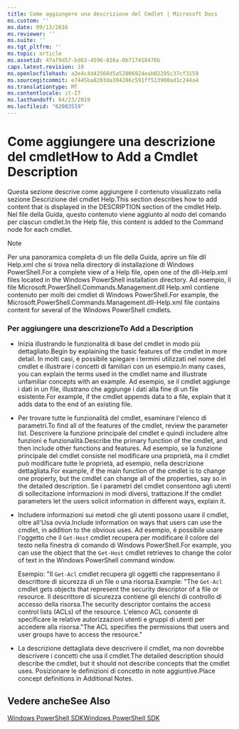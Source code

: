 ```yaml
---
title: Come aggiungere una descrizione del Cmdlet | Microsoft Docs
ms.custom: ''
ms.date: 09/13/2016
ms.reviewer: ''
ms.suite: ''
ms.tgt_pltfrm: ''
ms.topic: article
ms.assetid: 47af9d57-bd63-4596-816a-0b717418476b
caps.latest.revision: 10
ms.openlocfilehash: a2e4c4d42566d5a52006924eab02295c37cf3159
ms.sourcegitcommit: e7445ba8203da304286c591ff513900ad1c244a4
ms.translationtype: MT
ms.contentlocale: it-IT
ms.lasthandoff: 04/23/2019
ms.locfileid: "62083519"
---
```

# <a name="how-to-add-a-cmdlet-description"></a><span data-ttu-id="a8462-102">Come aggiungere una descrizione del cmdlet</span><span class="sxs-lookup"><span data-stu-id="a8462-102">How to Add a Cmdlet Description</span></span>

<span data-ttu-id="a8462-103">Questa sezione descrive come aggiungere il contenuto visualizzato nella sezione Descrizione del cmdlet Help.</span><span class="sxs-lookup"><span data-stu-id="a8462-103">This section describes how to add content that is displayed in the DESCRIPTION section of the cmdlet Help.</span></span> <span data-ttu-id="a8462-104">Nel file della Guida, questo contenuto viene aggiunto al nodo del comando per ciascun cmdlet.</span><span class="sxs-lookup"><span data-stu-id="a8462-104">In the Help file, this content is added to the Command node for each cmdlet.</span></span>

> [!NOTE]
> <span data-ttu-id="a8462-105">Per una panoramica completa di un file della Guida, aprire un file dll Help.xml che si trova nella directory di installazione di Windows PowerShell.</span><span class="sxs-lookup"><span data-stu-id="a8462-105">For a complete view of a Help file, open one of the dll-Help.xml files located in the Windows PowerShell installation directory.</span></span> <span data-ttu-id="a8462-106">Ad esempio, il file Microsoft.PowerShell.Commands.Management.dll Help.xml contiene contenuto per molti dei cmdlet di Windows PowerShell.</span><span class="sxs-lookup"><span data-stu-id="a8462-106">For example, the Microsoft.PowerShell.Commands.Management.dll-Help.xml file contains content for several of the Windows PowerShell cmdlets.</span></span>

### <a name="to-add-a-description"></a><span data-ttu-id="a8462-107">Per aggiungere una descrizione</span><span class="sxs-lookup"><span data-stu-id="a8462-107">To Add a Description</span></span>

- <span data-ttu-id="a8462-108">Inizia illustrando le funzionalità di base del cmdlet in modo più dettagliato.</span><span class="sxs-lookup"><span data-stu-id="a8462-108">Begin by explaining the basic features of the cmdlet in more detail.</span></span> <span data-ttu-id="a8462-109">In molti casi, è possibile spiegare i termini utilizzati nel nome del cmdlet e illustrare i concetti di familiari con un esempio.</span><span class="sxs-lookup"><span data-stu-id="a8462-109">In many cases, you can explain the terms used in the cmdlet name and illustrate unfamiliar concepts with an example.</span></span> <span data-ttu-id="a8462-110">Ad esempio, se il cmdlet aggiunge i dati in un file, illustrano che aggiunge i dati alla fine di un file esistente.</span><span class="sxs-lookup"><span data-stu-id="a8462-110">For example, if the cmdlet appends data to a file, explain that it adds data to the end of an existing file.</span></span>

- <span data-ttu-id="a8462-111">Per trovare tutte le funzionalità del cmdlet, esaminare l'elenco di parametri.</span><span class="sxs-lookup"><span data-stu-id="a8462-111">To find all of the features of the cmdlet, review the parameter list.</span></span> <span data-ttu-id="a8462-112">Descrivere la funzione principale del cmdlet e quindi includere altre funzioni e funzionalità.</span><span class="sxs-lookup"><span data-stu-id="a8462-112">Describe the primary function of the cmdlet, and then include other functions and features.</span></span> <span data-ttu-id="a8462-113">Ad esempio, se la funzione principale del cmdlet consiste nel modificare una proprietà, ma il cmdlet può modificare tutte le proprietà, ad esempio, nella descrizione dettagliata.</span><span class="sxs-lookup"><span data-stu-id="a8462-113">For example, if the main function of the cmdlet is to change one property, but the cmdlet can change all of the properties, say so in the detailed description.</span></span> <span data-ttu-id="a8462-114">Se i parametri del cmdlet consentono agli utenti di sollecitazione informazioni in modi diversi, trattazione.</span><span class="sxs-lookup"><span data-stu-id="a8462-114">If the cmdlet parameters let the users solicit information in different ways, explain it.</span></span>

- <span data-ttu-id="a8462-115">Includere informazioni sui metodi che gli utenti possono usare il cmdlet, oltre all'Usa ovvia.</span><span class="sxs-lookup"><span data-stu-id="a8462-115">Include information on ways that users can use the cmdlet, in addition to the obvious uses.</span></span> <span data-ttu-id="a8462-116">Ad esempio, è possibile usare l'oggetto che il `Get-Host` cmdlet recupera per modificare il colore del testo nella finestra di comando di Windows PowerShell.</span><span class="sxs-lookup"><span data-stu-id="a8462-116">For example, you can use the object that the `Get-Host` cmdlet retrieves to change the color of text in the Windows PowerShell command window.</span></span>

  <span data-ttu-id="a8462-117">Esempio:  "Il `Get-Acl` cmdlet recupera gli oggetti che rappresentano il descrittore di sicurezza di un file o una risorsa.</span><span class="sxs-lookup"><span data-stu-id="a8462-117">Example:  "The `Get-Acl` cmdlet gets objects that represent the security descriptor of a file or resource.</span></span> <span data-ttu-id="a8462-118">Il descrittore di sicurezza contiene gli elenchi di controllo di accesso della risorsa.</span><span class="sxs-lookup"><span data-stu-id="a8462-118">The security descriptor contains the access control lists (ACLs) of the resource.</span></span> <span data-ttu-id="a8462-119">L'elenco ACL consente di specificare le relative autorizzazioni utenti e gruppi di utenti per accedere alla risorsa."</span><span class="sxs-lookup"><span data-stu-id="a8462-119">The ACL specifies the permissions that users and user groups have to access the resource."</span></span>

- <span data-ttu-id="a8462-120">La descrizione dettagliata deve descrivere il cmdlet, ma non dovrebbe descrivere i concetti che usa il cmdlet.</span><span class="sxs-lookup"><span data-stu-id="a8462-120">The detailed description should describe the cmdlet, but it should not describe concepts that the cmdlet uses.</span></span> <span data-ttu-id="a8462-121">Posizionare le definizioni di concetto in note aggiuntive.</span><span class="sxs-lookup"><span data-stu-id="a8462-121">Place concept definitions in Additional Notes.</span></span>

## <a name="see-also"></a><span data-ttu-id="a8462-122">Vedere anche</span><span class="sxs-lookup"><span data-stu-id="a8462-122">See Also</span></span>

[<span data-ttu-id="a8462-123">Windows PowerShell SDK</span><span class="sxs-lookup"><span data-stu-id="a8462-123">Windows PowerShell SDK</span></span>](../windows-powershell-reference.md)
